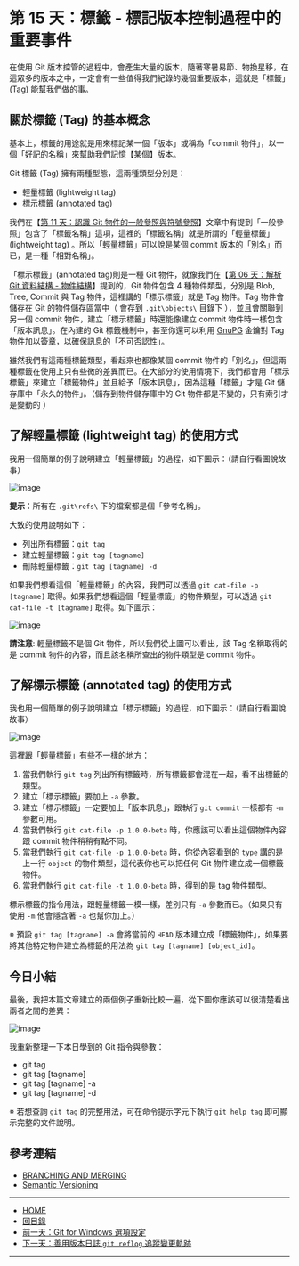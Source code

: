 第 15 天：標籤 - 標記版本控制過程中的重要事件
===========================================================

在使用 Git 版本控管的過程中，會產生大量的版本，隨著寒暑易節、物換星移，在這眾多的版本之中，一定會有一些值得我們紀錄的幾個重要版本，這就是「標籤」(Tag) 能幫我們做的事。

關於標籤 (Tag) 的基本概念
------------------------

基本上，標籤的用途就是用來標記某一個「版本」或稱為「commit 物件」，以一個「好記的名稱」來幫助我們記憶【某個】版本。

Git 標籤 (Tag) 擁有兩種型態，這兩種類型分別是：

* 輕量標籤 (lightweight tag) 
* 標示標籤 (annotated tag)

我們在【[第 11 天：認識 Git 物件的一般參照與符號參照](11.md)】文章中有提到「一般參照」包含了「標籤名稱」這項，這裡的「標籤名稱」就是所謂的「輕量標籤」(lightweight tag) 。所以「輕量標籤」可以說是某個 commit 版本的「別名」而已，是一種「相對名稱」。

「標示標籤」(annotated tag)則是一種 Git 物件，就像我們在【[第 06 天：解析 Git 資料結構 - 物件結構](06.md)】提到的，Git 物件包含 4 種物件類型，分別是 Blob, Tree, Commit 與 Tag 物件，這裡講的「標示標籤」就是 Tag 物件。Tag 物件會儲存在 Git 的物件儲存區當中（ 會存到 `.git\objects\` 目錄下 ），並且會關聯到另一個 commit 物件，建立「標示標籤」時還能像建立 commit 物件時一樣包含「版本訊息」。在內建的 Git 標籤機制中，甚至你還可以利用 [GnuPG](http://gnupg.org/) 金鑰對 Tag 物件加以簽章，以確保訊息的「不可否認性」。

雖然我們有這兩種標籤類型，看起來也都像某個 commit 物件的「別名」，但這兩種標籤在使用上只有些微的差異而已。在大部分的使用情境下，我們都會用「標示標籤」來建立「標籤物件」並且給予「版本訊息」，因為這種「標籤」才是 Git 儲存庫中「永久的物件」。（儲存到物件儲存庫中的 Git 物件都是不變的，只有索引才是變動的 ）

了解輕量標籤 (lightweight tag) 的使用方式
---------------------------------------

我用一個簡單的例子說明建立「輕量標籤」的過程，如下圖示：（請自行看圖說故事）

![image](../figures/15/01.png)

**提示**：所有在 `.git\refs\` 下的檔案都是個「參考名稱」。

大致的使用說明如下：

* 列出所有標籤：`git tag`
* 建立輕量標籤：`git tag [tagname]`
* 刪除輕量標籤：`git tag [tagname] -d`

如果我們想看這個「輕量標籤」的內容，我們可以透過 `git cat-file -p [tagname]` 取得。如果我們想看這個「輕量標籤」的物件類型，可以透過 `git cat-file -t [tagname]` 取得。如下圖示：

![image](../figures/15/02.png)

**請注意**: 輕量標籤不是個 Git 物件，所以我們從上圖可以看出，該 Tag 名稱取得的是 commit 物件的內容，而且該名稱所查出的物件類型是 commit 物件。

了解標示標籤 (annotated tag) 的使用方式
------------------------------------

我也用一個簡單的例子說明建立「標示標籤」的過程，如下圖示：（請自行看圖說故事）

![image](../figures/15/03.png)

這裡跟「輕量標籤」有些不一樣的地方：

1. 當我們執行 `git tag` 列出所有標籤時，所有標籤都會混在一起，看不出標籤的類型。
2. 建立「標示標籤」要加上 `-a` 參數。
3. 建立「標示標籤」一定要加上「版本訊息」，跟執行 `git commit` 一樣都有 `-m` 參數可用。
4. 當我們執行 `git cat-file -p 1.0.0-beta` 時，你應該可以看出這個物件內容跟 commit 物件稍稍有點不同。
5. 當我們執行 `git cat-file -p 1.0.0-beta` 時，你從內容看到的 `type` 講的是上一行 `object` 的物件類型，這代表你也可以把任何 Git 物件建立成一個標籤物件。
6. 當我們執行 `git cat-file -t 1.0.0-beta` 時，得到的是 tag 物件類型。

標示標籤的指令用法，跟輕量標籤一模一樣，差別只有 `-a` 參數而已。（如果只有使用 `-m` 他會隱含著 `-a` 也幫你加上。）

※ 預設 `git tag [tagname] -a` 會將當前的 `HEAD` 版本建立成「標籤物件」，如果要將其他特定物件建立為標籤的用法為 `git tag [tagname] [object_id]`。


今日小結
-------

最後，我把本篇文章建立的兩個例子重新比較一遍，從下圖你應該可以很清楚看出兩者之間的差異：

![image](../figures/15/04.png)

我重新整理一下本日學到的 Git 指令與參數：

* git tag
* git tag [tagname]
* git tag [tagname] -a
* git tag [tagname] -d

※ 若想查詢 `git tag` 的完整用法，可在命令提示字元下執行 `git help tag` 即可顯示完整的文件說明。

參考連結
-------

* [BRANCHING AND MERGING](http://gitref.org/branching/#tag)
* [Semantic Versioning](http://semver.org/)


-------
* [HOME](../README.md)
* [回目錄](README.md)
* [前一天：Git for Windows 選項設定](14.md)
* [下一天：善用版本日誌 `git reflog` 追蹤變更軌跡](16.md)

-------


